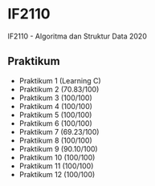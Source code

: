 # IF2110
IF2110 - Algoritma dan Struktur Data 2020

## Praktikum
- Praktikum 1 (Learning C)
- Praktikum 2 (70.83/100)
- Praktikum 3 (100/100)
- Praktikum 4 (100/100)
- Praktikum 5 (100/100)
- Praktikum 6 (100/100)
- Praktikum 7 (69.23/100)
- Praktikum 8 (100/100)
- Praktikum 9 (90.10/100)
- Praktikum 10 (100/100)
- Praktikum 11 (100/100)
- Praktikum 12 (100/100)
